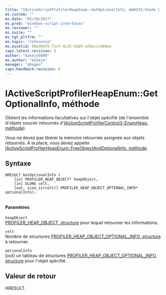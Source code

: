 ```yaml
---
title: "IActiveScriptProfilerHeapEnum::GetOptionalInfo, m&#233;thode | Microsoft Docs"
ms.custom: ""
ms.date: "01/18/2017"
ms.prod: "windows-script-interfaces"
ms.reviewer: ""
ms.suite: ""
ms.tgt_pltfrm: ""
ms.topic: "reference"
ms.assetid: 99ed9df5-71cf-4c25-b189-af9accc466ee
caps.latest.revision: 6
author: "mikejo5000"
ms.author: "mikejo"
manager: "ghogen"
caps.handback.revision: 6
---
```

# IActiveScriptProfilerHeapEnum::GetOptionalInfo, m&#233;thode
Obtient les informations facultatives sur l'objet spécifié \(de l'ensemble d'objets soucier retournés d'[IActiveScriptProfilerControl3::EnumHeap, méthode](../../winscript/reference/iactivescriptprofilercontrol3-enumheap-method.md)\).  
  
 Vous ne devez pas libérer la mémoire retournée assignée aux objets retournés.  À la place, vous devez appeler [IActiveScriptProfilerHeapEnum::FreeObjectAndOptionalInfo, méthode](../../winscript/reference/iactivescriptprofilerheapenum-freeobjectandoptionalinfo-method.md).  
  
## Syntaxe  
  
```  
HRESULT GetOptionalInfo (  
    [in] PROFILER_HEAP_OBJECT* heapObject,  
    [in] ULONG celt,  
    [out, size_is(celt)] PROFILER_HEAP_OBJECT_OPTIONAL_INFO* optionalInfo);  
  
```  
  
#### Paramètres  
 `heapObject`  
 [PROFILER\_HEAP\_OBJECT, structure](../../winscript/reference/profiler-heap-object-structure.md) pour lequel retourner les informations.  
  
 `celt`  
 Nombre de structures [PROFILER\_HEAP\_OBJECT\_OPTIONAL\_INFO, structure](../../winscript/reference/profiler-heap-object-optional-info-structure.md) à retourner.  
  
 `optionalInfo`  
 \[out\] un tableau de structures [PROFILER\_HEAP\_OBJECT\_OPTIONAL\_INFO, structure](../../winscript/reference/profiler-heap-object-optional-info-structure.md) pour l'objet spécifié.  
  
## Valeur de retour  
 HRESULT.